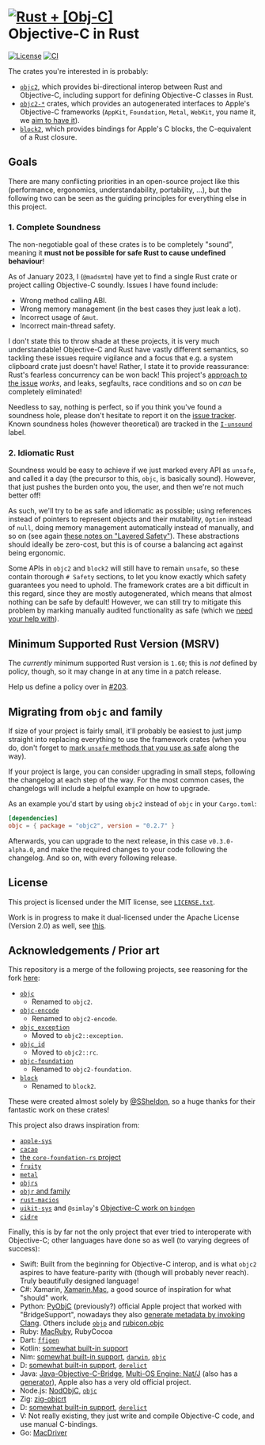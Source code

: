 # [![Rust + \[Obj-C\]](assets/logo-small.png)](https://github.com/madsmtm/objc2) <br> Objective-C in Rust

[![License](https://badgen.net/badge/license/MIT/blue)](./LICENSE.txt)
[![CI](https://github.com/madsmtm/objc2/actions/workflows/ci.yml/badge.svg)](https://github.com/madsmtm/objc2/actions/workflows/ci.yml)

The crates you're interested in is probably:
- [`objc2`], which provides bi-directional interop between Rust and
  Objective-C, including support for defining Objective-C classes in Rust.
- [`objc2-*`] crates, which provides an autogenerated interfaces to Apple's
  Objective-C frameworks (`AppKit`, `Foundation`, `Metal`, `WebKit`, you name
  it, we [aim to have it](https://github.com/madsmtm/objc2/issues/393)).
- [`block2`], which provides bindings for Apple's C blocks, the
  C-equivalent of a Rust closure.

[`objc2`]: ./crates/objc2
[`objc2-*`]: ./framework-crates
[`block2`]: ./crates/block2


## Goals

There are many conflicting priorities in an open-source project like this
(performance, ergonomics, understandability, portability, ...), but the
following two can be seen as the guiding principles for everything else in
this project.


### 1. Complete Soundness

The non-negotiable goal of these crates is to be completely "sound", meaning
it **must not be possible for safe Rust to cause undefined behaviour**!

As of January 2023, I (`@madsmtm`) have yet to find a single Rust crate or
project calling Objective-C soundly. Issues I have found include:
- Wrong method calling ABI.
- Wrong memory management (in the best cases they just leak a lot).
- Incorrect usage of `&mut`.
- Incorrect main-thread safety.

I don't state this to throw shade at these projects, it is very much
understandable! Objective-C and Rust have vastly different semantics, so
tackling these issues require vigilance and a focus that e.g. a system
clipboard crate just doesn't have!
Rather, I state it to provide reassurance: Rust's fearless concurrency can be
won back! This project's [approach to the issue][layered-safety] _works_,
and leaks, segfaults, race conditions and so on _can_ be completely
eliminated!

Needless to say, nothing is perfect, so if you think you've found a soundness
hole, please don't hesitate to report it on the [issue tracker]. Known
soundness holes (however theoretical) are tracked in the [`I-unsound`] label.

[layered-safety]: ./crates/objc2/src/topics/layered_safety.md
[`I-unsound`]: https://github.com/madsmtm/objc2/labels/I-unsound
[issue tracker]: https://github.com/madsmtm/objc2/issues/new


### 2. Idiomatic Rust

Soundness would be easy to achieve if we just marked every API as `unsafe`,
and called it a day (the precursor to this, `objc`, is basically sound).
However, that just pushes the burden onto you, the user, and then we're not
much better off!

As such, we'll try to be as safe and idiomatic as possible; using references
instead of pointers to represent objects and their mutability, `Option`
instead of `null`, doing memory management automatically instead of manually,
and so on (see again [these notes on "Layered Safety"][layered-safety]). These
abstractions should ideally be zero-cost, but this is of course a balancing
act against being ergonomic.

Some APIs in `objc2` and `block2` will still have to remain `unsafe`, so these
contain thorough `# Safety` sections, to let you know exactly which safety
guarantees you need to uphold.
The framework crates are a bit difficult in this regard, since they are mostly
autogenerated, which means that almost nothing can be safe by default!
However, we can still try to mitigate this problem by marking manually audited
functionality as safe (which we [need your help with][header-data]).

[header-data]: ./crates/header-translator/src/data/README.md


## Minimum Supported Rust Version (MSRV)

The _currently_ minimum supported Rust version is `1.60`; this is _not_
defined by policy, though, so it may change in at any time in a patch release.

Help us define a policy over in [#203].

[#203]: https://github.com/madsmtm/objc2/issues/203


## Migrating from `objc` and family

If size of your project is fairly small, it'll probably be easiest to just
jump straight into replacing everything to use the framework crates (when you
do, don't forget to [mark `unsafe` methods that you use as safe][header-data]
along the way).

If your project is large, you can consider upgrading in small steps, following
the changelog at each step of the way. For the most common cases, the
changelogs will include a helpful example on how to upgrade.

As an example you'd start by using `objc2` instead of `objc` in your
`Cargo.toml`:
```toml
[dependencies]
objc = { package = "objc2", version = "0.2.7" }
```

Afterwards, you can upgrade to the next release, in this case
`v0.3.0-alpha.0`, and make the required changes to your code following the
changelog. And so on, with every following release.


## License

This project is licensed under the MIT license, see [`LICENSE.txt`].

Work is in progress to make it dual-licensed under the Apache License
(Version 2.0) as well, see [this][#23].

[`LICENSE.txt`]: https://github.com/madsmtm/objc2/blob/master/LICENSE.txt
[#23]: https://github.com/madsmtm/objc2/issues/23


## Acknowledgements / Prior art

This repository is a merge of the following projects, see reasoning for the
fork [here](https://github.com/SSheldon/rust-objc/issues/101):
- [`objc`](https://github.com/SSheldon/rust-objc)
  - Renamed to `objc2`.
- [`objc-encode`](https://github.com/SSheldon/rust-objc-encode)
  - Renamed to `objc2-encode`.
- [`objc_exception`](https://github.com/SSheldon/rust-objc-exception)
  - Moved to `objc2::exception`.
- [`objc_id`](https://github.com/SSheldon/rust-objc-id)
  - Moved to `objc2::rc`.
- [`objc-foundation`](https://github.com/SSheldon/rust-objc-foundation)
  - Renamed to `objc2-foundation`.
- [`block`](https://github.com/SSheldon/rust-block)
  - Renamed to `block2`.

These were created almost solely by [@SSheldon](https://github.com/SSheldon),
so a huge thanks for their fantastic work on these crates!

This project also draws inspiration from:
- [`apple-sys`](https://github.com/youknowone/apple-sys)
- [`cacao`](https://github.com/ryanmcgrath/cacao)
- [the `core-foundation-rs` project](https://github.com/servo/core-foundation-rs)
- [`fruity`](https://github.com/nvzqz/fruity)
- [`metal`](https://github.com/gfx-rs/metal-rs)
- [`objrs`](https://gitlab.com/objrs/objrs)
- [`objr` and family](https://github.com/drewcrawford/objr#objr-expanded-universe)
- [`rust-macios`](https://github.com/a-isaiahharvey/rust-macios)
- [`uikit-sys`](https://github.com/simlay/uikit-sys) and `@simlay`'s [Objective-C work on `bindgen`](https://rust-lang.github.io/rust-bindgen/objc.html)
- [`cidre`](https://github.com/yury/cidre)

Finally, this is by far not the only project that ever tried to interoperate with Objective-C; other languages have done so as well (to varying degrees of success):
- Swift: Built from the beginning for Objective-C interop, and is what `objc2` aspires to have feature-parity with (though will probably never reach). Truly beautifully designed language!
- C#: Xamarin, [Xamarin.Mac](https://www.mono-project.com/docs/tools+libraries/libraries/monomac/), a good source of inspiration for what "should" work.
- Python: [PyObjC](https://pypi.org/project/pyobjc/) (previously?) official Apple project that worked with "BridgeSupport", nowadays they also [generate metadata by invoking Clang](https://github.com/ronaldoussoren/objective.metadata). Others include [`objp`](https://pypi.org/project/objp/) and [rubicon.objc](https://rubicon-objc.readthedocs.io/en/latest/index.html)
- Ruby: [MacRuby](http://macruby.org/), RubyCocoa
- Dart: [`ffigen`](https://github.com/dart-lang/ffigen/tree/master/example/objective_c)
- Kotlin: [somewhat built-in support](https://kotlinlang.org/docs/native-objc-interop.html)
- Nim: [somewhat built-in support](https://nim-lang.org/docs/backends.html), [`darwin`](https://github.com/yglukhov/darwin), [`objc`](https://github.com/jangko/objc)
- D: [somewhat built-in support](https://dlang.org/spec/objc_interface.html), [`derelict`](https://github.com/AuburnSounds/Dplug/tree/v12.8.0/macos/derelict/cocoa)
- Java: [Java-Objective-C-Bridge](https://github.com/shannah/Java-Objective-C-Bridge), [Multi-OS Engine: Nat/J](https://github.com/multi-os-engine/moe-natj) (also has a [generator](https://github.com/multi-os-engine/moe-natjgen)), Apple also has a very old official project.
- Node.js: [NodObjC](https://github.com/TooTallNate/NodObjC), [`objc`](https://github.com/lukaskollmer/objc)
- Zig: [zig-objcrt](https://github.com/hazeycode/zig-objcrt)
- D: [somewhat built-in support](https://dlang.org/spec/objc_interface.html), [`derelict`](https://github.com/AuburnSounds/Dplug/tree/v12.8.0/macos/derelict/cocoa)
- V: Not really existing, they just write and compile Objective-C code, and use manual C-bindings.
- Go: [MacDriver](https://github.com/progrium/macdriver)
